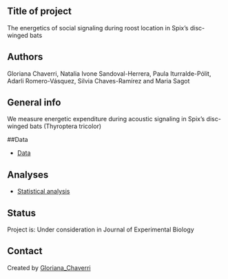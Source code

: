 ## Title of project
The energetics of social signaling during roost location in Spix’s disc-winged bats

## Authors
Gloriana Chaverri, Natalia Ivone Sandoval-Herrera, Paula Iturralde-Pólit, Adarli Romero-Vásquez, Silvia Chaves-Ramírez and Maria Sagot 

## General info

We measure energetic expenditure during acoustic signaling in Spix’s disc-winged bats (Thyroptera tricolor)

##Data
* [Data](https://github.com/morceglo/Energetics-of-vocal-communication-in-Thyroptera/blob/main/CostCalling_Thtr.XLSX)

## Analyses

* [Statistical analysis](https://github.com/morceglo/Energetics-of-vocal-communication-in-Thyroptera/blob/main/Energetics%20of%20calling%20in%20Thyroptera.R)

## Status
Project is: Under consideration in Journal of Experimental Biology

## Contact
Created by [Gloriana_Chaverri](batcr.com/)
